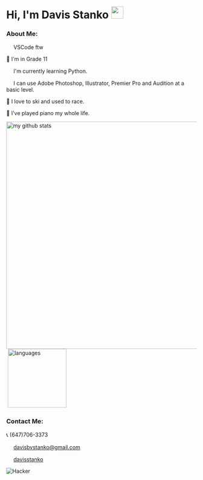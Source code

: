 # Hi, I'm Davis Stanko <img height="32" width="32" src="https://raw.githubusercontent.com/sciencepal/sciencepal/master/assets/Hi.gif" />

### About Me:

<img height="15" width="15" src="https://simpleicons.org/icons/visualstudiocode.svg" /> VSCode ftw

🏫 I'm in Grade 11

<img height="15" width="15" src="https://simpleicons.org/icons/python.svg" /> I'm currently learning Python.

<img height="15" width="15" src="https://simpleicons.org/icons/adobe.svg" /> I can use Adobe Photoshop, Illustrator, Premier Pro and Audition at a basic level.

🎿 I love to ski and used to race.

🎹 I've played piano my whole life.

<p align="left">
<img src="https://github-readme-stats.vercel.app/api?username=davisstanko&show_icons=true&theme=dark" alt="my github stats" width="600"/>&nbsp;<img src="https://github-readme-stats.vercel.app/api/top-langs/?username=davisstanko&layout=compact&theme=dark" alt="languages" height="155">
</p>

### Contact Me:

  📞 (647)706-3373
  
  <img height="15" width="15" src="https://simpleicons.org/icons/gmail.svg" /> davisbvstanko@gmail.com
  
  <img height="15" width="15" src="https://simpleicons.org/icons/instagram.svg" /> [davisstanko]

![Hacker](https://media1.tenor.com/images/02e672703fda926c6b1aabac0853dad4/tenor.gif?itemid=3899102)

[davisstanko]: https://instagram.com/davisstanko
